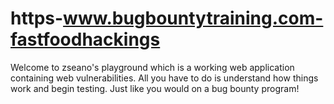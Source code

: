# https-www.bugbountytraining.com-fastfoodhackings
Welcome to zseano's playground which is a working web application containing web vulnerabilities. All you have to do is understand how things work and begin testing. Just like you would on a bug bounty program!
